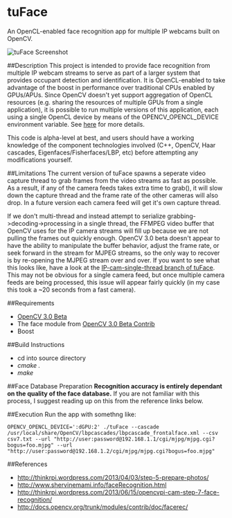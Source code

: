 tuFace
======

An OpenCL-enabled face recognition app for multiple IP webcams built on OpenCV.

<img src="http://www.praecogito.com/photobucket/tuFace-screenshot-11-23-2014.png" alt="tuFace Screenshot">

##Description
  This project is intended to provide face recognition from multiple IP webcam streams to serve as part of a larger system that provides occupant detection and identification. It is OpenCL-enabled to take advantage of the boost in performance over traditional CPUs enabled by GPUs/APUs. Since OpenCV doesn't yet support aggregation of OpenCL resources (e.g. sharing the resources of multiple GPUs from a single application), it is possible to run multiple versions of this application, each using a single OpenCL device by means of the OPENCV_OPENCL_DEVICE environment variable. See [here](http://docs.opencv.org/modules/ocl/doc/introduction.html) for more details.

This code is alpha-level at best, and users should have a working knowledge of the component technologies involved (C++, OpenCV, Haar cascades, Eigenfaces/Fisherfaces/LBP, etc) before attempting any modifications yourself.

##Limitations
The current version of tuFace spawns a seperate video capture thread to grab frames from the video streams as fast as possible.  As a result, if any of the camera feeds takes extra time to grab(), it will slow down the capture thread and the frame rate of the other cameras will also drop. In a future version each camera feed will get it's own capture thread.
  
If we don't multi-thread and instead attempt to serialize grabbing->decoding->processing in a single thread, the FFMPEG video buffer that OpenCV uses for the IP camera streams will fill up because we are not pulling the frames out quickly enough. OpenCV 3.0 beta doesn't appear to have the ability to manipulate the buffer behavior, adjust the frame rate, or seek forward in the stream for MJPEG streams, so the only way to recover is by re-opening the MJPEG stream over and over. If you want to see what this looks like, have a look at the [IP-cam-single-thread branch of tuFace](https://github.com/rudybrian/tuFace/tree/IP-cam-single-thread). This may not be obvious for a single camera feed, but once multiple camera feeds are being processed, this issue will appear fairly quickly (in my case this took a ~20 seconds from a fast camera).

##Requirements
* [OpenCV 3.0 Beta](https://github.com/Itseez/opencv/tree/3.0.0-beta)
* The face module from [OpenCV 3.0 Beta Contrib](https://github.com/Itseez/opencv_contrib/tree/3.0.0-beta)
* Boost

##Build Instructions
* cd into source directory
* *cmake .*
* *make*

##Face Database Preparation
**Recognition accuracy is entirely dependant on the quality of the face database.** If you are not familiar with this process, I suggest reading up on this from the reference links below.

##Execution
Run the app with somethng like:
```
OPENCV_OPENCL_DEVICE=':dGPU:2' ./tuFace --cascade /usr/local/share/OpenCV/lbpcascades/lbpcascade_frontalface.xml --csv csv7.txt --url "http://user:password@192.168.1.1/cgi/mjpg/mjpg.cgi?bogus=foo.mjpg" --url "http://user:password@192.168.1.2/cgi/mjpg/mjpg.cgi?bogus=foo.mjpg"
```

##References
* http://thinkrpi.wordpress.com/2013/04/03/step-5-prepare-photos/
* http://www.shervinemami.info/faceRecognition.html
* http://thinkrpi.wordpress.com/2013/06/15/opencvpi-cam-step-7-face-recognition/
* http://docs.opencv.org/trunk/modules/contrib/doc/facerec/
